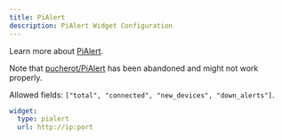```yaml
---
title: PiAlert
description: PiAlert Widget Configuration
---
```


Learn more about [PiAlert](https://github.com/jokob-sk/Pi.Alert).

Note that [pucherot/PiAlert](https://github.com/pucherot/Pi.Alert) has been abandoned and might not work properly.

Allowed fields: `["total", "connected", "new_devices", "down_alerts"]`.

```yaml
widget:
  type: pialert
  url: http://ip:port
```
